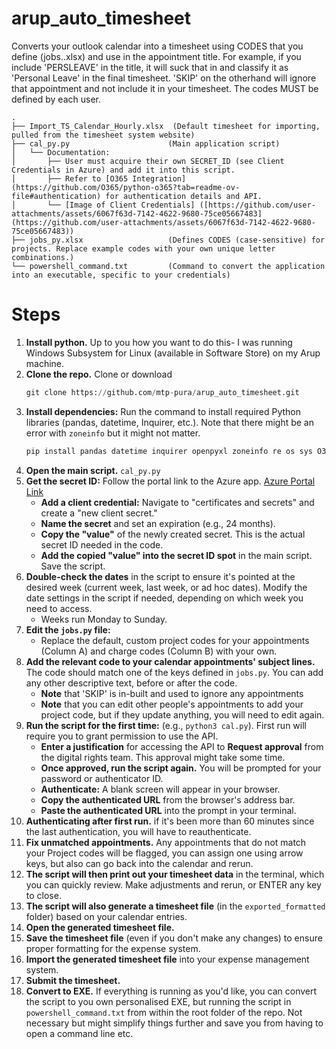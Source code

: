 # arup_auto_timesheet

Converts your outlook calendar into a timesheet using CODES that you define (jobs..xlsx) and use in the appointment title. For example, if you include 'PERSLEAVE' in the title, it will suck that in and classify it as 'Personal Leave' in the final timesheet. 'SKIP' on the otherhand will ignore that appointment and not include it in your timesheet. The codes MUST be defined by each user.

```
.
├── Import_TS_Calendar_Hourly.xlsx  (Default timesheet for importing, pulled from the timesheet system website)
├── cal_py.py                      (Main application script)
│   └── Documentation:
│       ├── User must acquire their own SECRET_ID (see Client Credentials in Azure) and add it into this script.
│       ├── Refer to [O365 Integration](https://github.com/O365/python-o365?tab=readme-ov-file#authentication) for authentication details and API.
│       └── [Image of Client Credentials] ([https://github.com/user-attachments/assets/6067f63d-7142-4622-9680-75ce05667483](https://github.com/user-attachments/assets/6067f63d-7142-4622-9680-75ce05667483))
├── jobs_py.xlsx                   (Defines CODES (case-sensitive) for projects. Replace example codes with your own unique letter combinations.)
└── powershell_command.txt         (Command to convert the application into an executable, specific to your credentials)
```

# Steps

1.  **Install python.** Up to you how you want to do this- I was running Windows Subsystem for Linux (available in Software Store) on my Arup machine.
2.  **Clone the repo.** Clone or download
    ```python
    git clone https://github.com/mtp-pura/arup_auto_timesheet.git
    ```
3.  **Install dependencies:** Run the command to install required Python libraries (pandas, datetime, Inquirer, etc.). Note that there might be an error with `zoneinfo` but it might not matter.
    ```python
    pip install pandas datetime inquirer openpyxl zoneinfo re os sys O365 python-dateutil
    ```
4.  **Open the main script.** `cal_py.py`
5.  **Get the secret ID:** Follow the portal link to the Azure app. [Azure Portal Link](https://portal.azure.com/#view/Microsoft_AAD_RegisteredApps/ApplicationMenuBlade/~/Overview/appId/73fee778-cbb5-4c82-81cd-13503338d848/isMSAApp~/false)
    * **Add a client credential:** Navigate to "certificates and secrets" and create a "new client secret."
    * **Name the secret** and set an expiration (e.g., 24 months).
    * **Copy the "value"** of the newly created secret. This is the actual secret ID needed in the code.
    * **Add the copied "value" into the secret ID spot** in the main script. Save the script.
10. **Double-check the dates** in the script to ensure it's pointed at the desired week (current week, last week, or ad hoc dates). Modify the date settings in the script if needed, depending on which week you need to access.
    * Weeks run Monday to Sunday.
11. **Edit the `jobs.py` file:**
    * Replace the default, custom project codes for your appointments (Column A) and charge codes (Column B) with your own.
12. **Add the relevant code to your calendar appointments' subject lines.** The code should match one of the keys defined in `jobs.py`. You can add any other descriptive text, before or after the code.
    * **Note** that 'SKIP' is in-built and used to ignore any appointments
    * **Note** that you can edit other people's appointments to add your project code, but if they update anything, you will need to edit again.
13. **Run the script for the first time:** (e.g., `python3 cal.py`). First run will require you to grant permission to use the API.
    * **Enter a justification** for accessing the API to **Request approval** from the digital rights team. This approval might take some time.
    * **Once approved, run the script again.** You will be prompted for your password or authenticator ID.
    * **Authenticate:** A blank screen will appear in your browser.
    * **Copy the authenticated URL** from the browser's address bar.
    * **Paste the authenticated URL** into the prompt in your terminal.
14. **Authenticating after first run.** if it's been more than 60 minutes since the last authentication, you will have to reauthenticate.
15. **Fix unmatched appointments.** Any appointments that do not match your Project codes will be flagged, you can assign one using arrow keys, but also can go back into the calendar and rerun.
16. **The script will then print out your timesheet data** in the terminal, which you can quickly review. Make adjustments and rerun, or ENTER any key to close.
17. **The script will also generate a timesheet file** (in the `exported_formatted` folder) based on your calendar entries.
18. **Open the generated timesheet file.**
19. **Save the timesheet file** (even if you don't make any changes) to ensure proper formatting for the expense system.
20. **Import the generated timesheet file** into your expense management system.
21. **Submit the timesheet.**
22. **Convert to EXE.** If everything is running as you'd like, you can convert the script to you own personalised EXE, but running the script in `powershell_command.txt` from within the root folder of the repo. Not necessary but might simplify things further and save you from having to open a command line etc.
